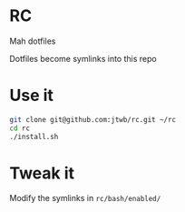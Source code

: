 RC
==

Mah dotfiles

Dotfiles become symlinks into this repo

Use it
======

```bash
git clone git@github.com:jtwb/rc.git ~/rc
cd rc
./install.sh
```

Tweak it
========

Modify the symlinks in `rc/bash/enabled/`
